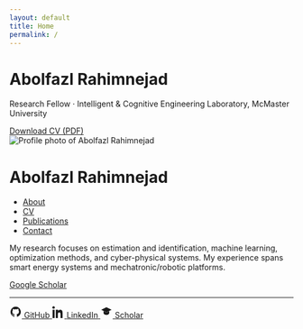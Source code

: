 ```yaml
---
layout: default
title: Home
permalink: /
---
```

<div class="hero">
  <div class="hero-text">
    <h1 class="hero-title">Abolfazl Rahimnejad</h1>
    <p class="hero-subtitle">Research Fellow · Intelligent & Cognitive Engineering Laboratory, McMaster University</p>
    <div class="hero-actions">
      <a class="btn" href="{{ site.baseurl }}/assets/CV.pdf" download>Download CV (PDF)</a>
    </div>
  </div>
  <div class="hero-image">
    <img src="{{ site.baseurl }}/assets/img/profile.jpg" alt="Profile photo of Abolfazl Rahimnejad">
  </div>
</div>



# Abolfazl Rahimnejad


- [About](about.md)
- [CV](cv.md)
- [Publications](publications.md)
- [Contact](contact.md)

My research focuses on estimation and identification, machine learning, optimization methods, and cyber-physical systems. My experience spans smart energy systems and mechatronic/robotic platforms.

[Google Scholar](https://scholar.google.ca/citations?hl=en&user=wP-8K6MAAAAJ&view_op=list_works&sortby=pubdate)

<hr>
<div class="social-row">
  <a class="icon" href="https://github.com/AbRahimnejad/" target="_blank" rel="noopener" aria-label="GitHub">
    <svg viewBox="0 0 24 24" width="22" height="22" fill="currentColor" aria-hidden="true">
      <path d="M12 2a10 10 0 0 0-3.16 19.49c.5.09.68-.22.68-.48v-1.7c-2.78.6-3.37-1.2-3.37-1.2-.45-1.14-1.1-1.45-1.1-1.45-.9-.62.07-.6.07-.6 1 .07 1.53 1.04 1.53 1.04.89 1.53 2.34 1.08 2.9.83.09-.65.35-1.08.63-1.33-2.22-.25-4.56-1.11-4.56-4.95 0-1.1.39-1.99 1.03-2.69-.1-.25-.45-1.28.1-2.67 0 0 .84-.27 2.75 1.02A9.6 9.6 0 0 1 12 6.8c.85 0 1.7.12 2.5.34 1.9-1.29 2.74-1.02 2.74-1.02.56 1.39.21 2.42.1 2.67.64.7 1.03 1.6 1.03 2.69 0 3.85-2.34 4.7-4.57 4.95.36.31.67.92.67 1.85v2.74c0 .26.18.57.69.48A10 10 0 0 0 12 2Z"/>
    </svg>
    <span>GitHub</span>
  </a>

  <a class="icon" href="https://www.linkedin.com/in/abolfazl-rahimnejad-4b601b56/" target="_blank" rel="noopener" aria-label="LinkedIn">
    <svg viewBox="0 0 24 24" width="22" height="22" fill="currentColor" aria-hidden="true">
      <path d="M4.98 3.5C4.98 4.88 3.86 6 2.5 6S0 4.88 0 3.5 1.12 1 2.5 1 4.98 2.12 4.98 3.5zM.5 8h4V24h-4V8zm7 0h3.8v2.2h.06c.53-1 1.83-2.2 3.76-2.2 4.02 0 4.77 2.65 4.77 6.1V24h-4v-7.1c0-1.7-.03-3.9-2.38-3.9-2.4 0-2.76 1.86-2.76 3.78V24h-4V8z"/>
    </svg>
    <span>LinkedIn</span>
  </a>

  <a class="icon" href="https://scholar.google.ca/citations?hl=en&user=wP-8K6MAAAAJ&view_op=list_works&sortby=pubdate" target="_blank" rel="noopener" aria-label="Google Scholar">
    <svg viewBox="0 0 24 24" width="22" height="22" fill="currentColor" aria-hidden="true">
      <path d="M12 3L2 8l10 5 10-5-10-5Zm-5.5 7.5v3.75c0 2.2 3.17 3.75 5.5 3.75s5.5-1.55 5.5-3.75V10.5l-5.5 2.75L6.5 10.5Z"/>
    </svg>
    <span>Scholar</span>
  </a>
</div>
